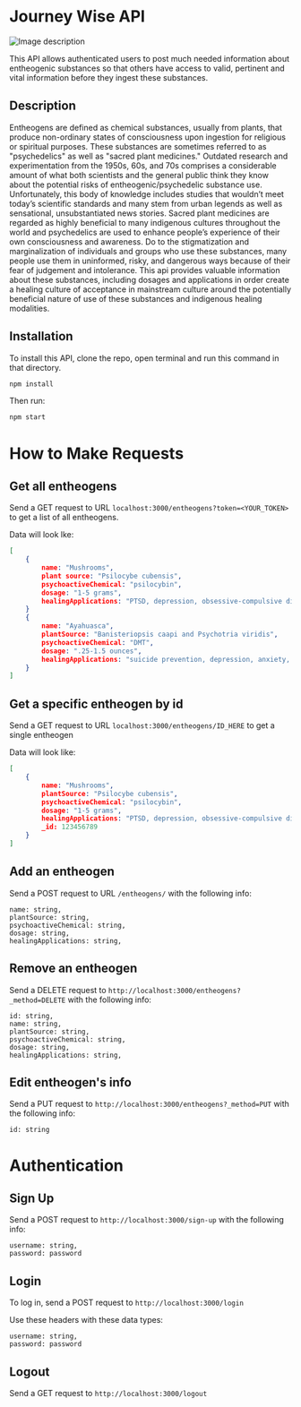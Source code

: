 # Journey Wise API
![Image description](https://images.unsplash.com/photo-1528518290605-1fcc8dcca204?ixlib=rb-1.2.1&ixid=eyJhcHBfaWQiOjEyMDd9&auto=format&fit=crop&w=900&q=60)

This API allows authenticated users to post much needed information about entheogenic substances so that others have access to valid, pertinent and vital information before they ingest these substances.

## Description

Entheogens are defined as chemical substances, usually from plants, that produce non-ordinary states of consciousness upon ingestion for religious or spiritual purposes. These substances are sometimes referred to as "psychedelics" as well as "sacred plant medicines." Outdated research and experimentation from the 1950s, 60s, and 70s comprises a considerable amount of what both scientists and the general public think they know about the potential risks of entheogenic/psychedelic  substance use. Unfortunately, this body of knowledge includes studies that wouldn’t meet today’s scientific standards and many stem from urban legends as well as sensational, unsubstantiated news stories. Sacred plant medicines are regarded as highly beneficial to many indigenous cultures throughout the world and psychedelics are used to enhance people’s experience of their own consciousness and awareness. Do to the stigmatization and marginalization of individuals and groups who use these substances, many people use them in uninformed, risky, and dangerous ways because of their fear of judgement and intolerance. This api provides valuable information about these substances, including dosages and applications in order create a healing culture of acceptance in mainstream culture around the potentially beneficial nature of use of these substances and indigenous healing modalities.


## Installation

To install this API, clone the repo, open terminal and run this command in that directory.

```bash
npm install
```

Then run:

```bash
npm start
```

# How to Make Requests

## Get all entheogens

Send a GET request to URL `localhost:3000/entheogens?token=<YOUR_TOKEN>` to get a list of all entheogens.

Data will look lke:
```json
[
    {
        name: "Mushrooms",
        plant source: "Psilocybe cubensis",
        psychoactiveChemical: "psilocybin",
        dosage: "1-5 grams",
        healingApplications: "PTSD, depression, obsessive-compulsive disorder, quitting smoking, drug and alcohol addiction, cluster headaches, and cancer-related or other end-of-life psychological distress"
    }
    {
        name: "Ayahuasca",
        plantSource: "Banisteriopsis caapi and Psychotria viridis",
        psychoactiveChemical: "DMT",
        dosage: ".25-1.5 ounces",
        healingApplications: "suicide prevention, depression, anxiety, panic and symptoms related to trauma, drug and alcohol addiction treatment"
    }
]
```

## Get a specific entheogen by id

Send a GET request to URL `localhost:3000/entheogens/ID_HERE` to get a single entheogen

Data will look like:
```json
[
    {
        name: "Mushrooms",
        plantSource: "Psilocybe cubensis",
        psychoactiveChemical: "psilocybin",
        dosage: "1-5 grams",
        healingApplications: "PTSD, depression, obsessive-compulsive disorder, quitting smoking, drug and alcohol addiction, cluster headaches, and cancer-related or other end-of-life psychological distress"
        _id: 123456789
    }
]
```

## Add an entheogen

Send a POST request to URL `/entheogens/` with the following info:

```
name: string,
plantSource: string,
psychoactiveChemical: string,
dosage: string,
healingApplications: string,
```

## Remove an entheogen

Send a DELETE request to `http://localhost:3000/entheogens?_method=DELETE` with the following info:

```
id: string,
name: string,
plantSource: string,
psychoactiveChemical: string,
dosage: string,
healingApplications: string,
```

## Edit entheogen's info

Send a PUT request to `http://localhost:3000/entheogens?_method=PUT` with the following info:
```
id: string
```

# Authentication

## Sign Up

Send a POST request to `http://localhost:3000/sign-up` with the following info:
```
username: string,
password: password
```

## Login

To log in, send a POST request to `http://localhost:3000/login`

Use these headers with these data types:
```
username: string,
password: password
```

## Logout

Send a GET request to `http://localhost:3000/logout`